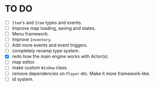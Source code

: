 # TO DO

- [ ] `Item`'s and `Item` types and events.
- [ ] Improve map loading, saving and states.
- [ ] Menu framework.
- [ ] Improve `Inventory`.
- [ ] Add more events and event triggers.
- [ ] completely revamp type system.
- [x] redo how the main engine works with Actor(s).
- [ ] map editor.
- [ ] make custom `Window` class.
- [ ] remove dependencies on `Player` etc. Make it more framework-like.
- [ ] id system.
